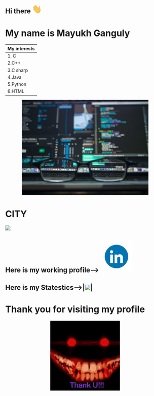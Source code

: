 ## Hi there  <img src="https://github.com/ABSphreak/ABSphreak/blob/master/gifs/Hi.gif" width="30px">

# My name is **Mayukh Ganguly**

| My interests | 
|---|
|1. C |
|2.C++|
|3.C sharp|
|4.Java|
|5.Python|
|6.HTML|

<p align="center">
<img src="https://github.com/Mayukh-Ganguly01/Mayukh-Ganguly01/blob/main/photo-1504639725590-34d0984388bd.jpeg" width="400" height="300"/>

# CITY
<img src="https://img.icons8.com/bubbles/100/000000/kolkata.png"/>

  
 ## Here is my working profile--> [<img src="https://github.com/Mayukh-Ganguly01/Mayukh-Ganguly01/blob/main/372102050_LINKEDIN_ICON_TRANSPARENT_1080.gif" width="100" height="100"/>](https://www.linkedin.com/in/mayukh-ganguly-5a9a01222/)
## Here is my Statestics-->|[![](https://github-readme-stats.vercel.app/api?username=Mayukh-Ganguly01)](https://github.com/anuraghazra/github-readme-stats)|
 
# Thank you for visiting my profile 
  <p align="center">
     <img src="https://github.com/Mayukh-Ganguly01/Mayukh-Ganguly01/blob/main/thank-you.gif"/>
  </p>
  
